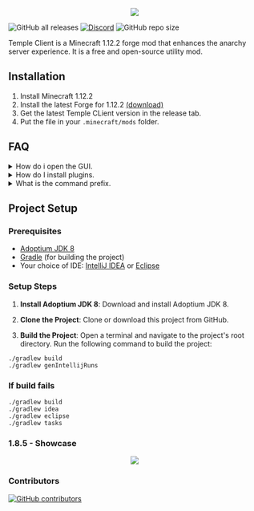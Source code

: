 <p align="center">
  <img src="https://github.com/PhilipPanda/Temple-Client/blob/main/github/images/Logo.png">
</p>

![GitHub all releases](https://img.shields.io/github/downloads/PhilipPanda/Temple-Client/total?color=seagreen)
[![Discord](https://img.shields.io/discord/1125838140456849418?color=skyblue&logo=discord&logoColor=white)](https://discord.gg/XZUGTpGCe8)
![GitHub repo size](https://img.shields.io/github/repo-size/PhilipPanda/Temple-Client)


Temple Client is a Minecraft 1.12.2 forge mod that enhances the anarchy server experience. 
It is a free and open-source utility mod.

## Installation
1. Install Minecraft 1.12.2
2. Install the latest Forge for 1.12.2 [(download)](https://files.minecraftforge.net/net/minecraftforge/forge/index_1.12.2.html)
3. Get the latest Temple CLient version in the release tab.
4. Put the file in your `.minecraft/mods` folder.

## FAQ

<details>
  <summary>How do i open the GUI.</summary>

> Press `r-shift` &
> `right-click` to expand the panels.

</details>

<details>
  <summary>How do I install plugins.</summary>

> Find the plugins you like and put them in the same mods folder you put the client in.

> CAUTION: Third party plugins can contain dangerous code! Only use plugins from trusted sources!

</details>

<details>
  <summary>What is the command prefix.</summary>

> Command prefix symbol is a period "."

</details>

## Project Setup

### Prerequisites

- [Adoptium JDK 8](https://adoptium.net/releases.html)
- [Gradle](https://gradle.org/install/) (for building the project)
- Your choice of IDE: [IntelliJ IDEA](https://www.jetbrains.com/idea/) or [Eclipse](https://www.eclipse.org/downloads/)

### Setup Steps

1. **Install Adoptium JDK 8**: Download and install Adoptium JDK 8.

2. **Clone the Project**: Clone or download this project from GitHub.

3. **Build the Project**: Open a terminal and navigate to the project's root directory. Run the following command to build the project:
```
./gradlew build
./gradlew genIntellijRuns
```

### If build fails

```
./gradlew build
./gradlew idea
./gradlew eclipse
./gradlew tasks
```

### 1.8.5 - Showcase
<p align="center">
   <img src="https://github.com/PhilipPanda/Temple-Client/blob/main/github/images/1.8.5.png">
</p>

### Contributors

[![GitHub contributors](https://contrib.rocks/image?repo=PhilipPanda/Temple-Client)](https://github.com/PhilipPanda/TempleClient/graphs/contributors)

